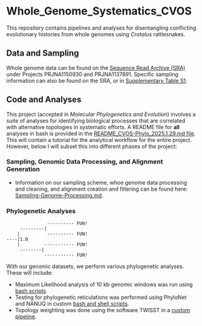 # Whole_Genome_Systematics_CVOS
This repository contains pipelines and analyses for disentangling conflicting evolutionary histories from whole genomes using _Crotalus_ rattlesnakes. 

## Data and Sampling
Whole genome data can be found on the [Sequence Read Archive (SRA)](https://www.ncbi.nlm.nih.gov/sra) under Projects PRJNA1150930 and PRJNA1137891. Specific sampling information can also be found on the SRA, or in [Supplementary Table S1](Supplemental_Tables).

## Code and Analyses
This project (accepted in _Molecular Phylogenetics and Evolution_) involves a suite of analyses for identifying biological processes that are correlated with alternative topologies in systematic efforts. A README file for **all** analyses in bash is provided in the [README_CVOS-Phylo_2025.1.29.md file](README_CVOS-Phylo_2025.1.29.md). This will contain a tutorial for the analytical workflow for the entire project. However, below I will subset this into different phases of the project:

### Sampling, Genomic Data Processing, and Alignment Generation
* Information on our sampling scheme, whoe genome data processing and cleaning, and alignment creation and filtering can be found here: [Sampling-Genome-Processing.md](Sampling-Genome-Processing.md).

### Phylogenetic Analyses
```
               ---------- FUN!
     ---------|
    |          ---------- FUN!
----|1.0
    |         ----------- FUN!
     --------|
              ----------- FUN!
```
With our genomic datasets, we perform various phylogenetic analyses. These will include: 
* Maximum Likelihood analysis of 10 kb genomic windows was run using [bash scripts](Phylogenetic-Analyses/MaximumLikelihood.md)
* Testing for phylogenetic reticulations was performed using PhyloNet and NANUQ in custom [bash and shell scripts](Phylogenetic-Analyses/ReticulationAnalyses.md).
* Topology weighting was done using the software TWISST in a [custom pipeline](Phylogenetic-Analyses/TopologyWeighting.md).
